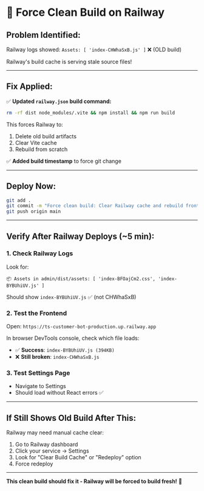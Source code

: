 # 🔧 Force Clean Build on Railway

## Problem Identified:
Railway logs showed: `Assets: [ 'index-CHWhaSxB.js' ]` ❌ (OLD build)

Railway's build cache is serving stale source files!

---

## Fix Applied:

✅ **Updated `railway.json` build command:**
```bash
rm -rf dist node_modules/.vite && npm install && npm run build
```
This forces Railway to:
1. Delete old build artifacts
2. Clear Vite cache
3. Rebuild from scratch

✅ **Added build timestamp** to force git change

---

## Deploy Now:

```bash
git add .
git commit -m "Force clean build: Clear Railway cache and rebuild frontend"
git push origin main
```

---

## Verify After Railway Deploys (~5 min):

### 1. Check Railway Logs
Look for:
```
📦 Assets in admin/dist/assets: [ 'index-BFOajCm2.css', 'index-BYBUhiUV.js' ]
```
Should show `index-BYBUhiUV.js` ✅ (not CHWhaSxB)

### 2. Test the Frontend
Open: `https://ts-customer-bot-production.up.railway.app`

In browser DevTools console, check which file loads:
- ✅ **Success**: `index-BYBUhiUV.js (394KB)`
- ❌ **Still broken**: `index-CHWhaSxB.js`

### 3. Test Settings Page
- Navigate to Settings
- Should load without React errors ✅

---

## If Still Shows Old Build After This:

Railway may need manual cache clear:
1. Go to Railway dashboard
2. Click your service → Settings
3. Look for "Clear Build Cache" or "Redeploy" option
4. Force redeploy

---

**This clean build should fix it - Railway will be forced to build fresh!** 🚀
